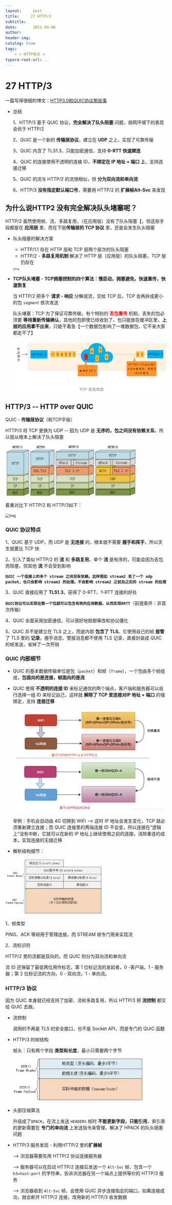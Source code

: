 ```yaml
---
layout:     post
title:     27 HTTP/3
subtitle:  
date:       2021-05-06
author:     
header-img: 
catalog: true
tags:
    - < HTTP相关 >
typora-root-url: ..
---
```


# 27 HTTP/3

一篇写得很细的博文：[HTTP3.0和QUIC协议那些事](https://blog.csdn.net/wolfGuiDao/article/details/108729560)

- 总结

    1、HTTP/3 基于 QUIC 协议，**完全解决了队头阻塞** 问题，弱网环境下的表现会优于 HTTP/2

    2、QUIC 是一个新的 **传输层协议**，建立在 **UDP** 之上，实现了可靠传输

    3、QUIC 内含了 TLS1.3，只能加密通信，支持 **0-RTT 快速建连**

    4、QUIC 的连接使用不透明的连接 ID，**不绑定在 IP 地址 + 端口 上**，支持连接迁移

    5、QUIC 的流与 HTTP/2 的流很相似，但 **分为双向流和单向流**

    6、HTTP/3 **没有指定默认端口号**，需要用 HTTP/2 的 **扩展帧Alt-Svc** 来发现

## 为什么说HTTP2 没有完全解决队头堵塞呢？
HTTP/2 虽然使用帧、流、多路复用，（在应用层）没有了队头阻塞【，但这些手段都是在 **应用层** 里，而在下层**传输层的 TCP 协议** 里，还是会发生队头阻塞

- 队头阻塞的解决方案

    - HTTP/1.1 存在 HTTP 层和 TCP 层两个层次的队头阻塞
    - HTTP/2 - **多路复用机制** 解决了 HTTP 层（应用层）的队头阻塞，TCP 层仍存在

    <img src="/../img/assets_2019/watermark,typeFuZ3poZW5naGVpdGk,shadow_10,text_aHR0cHM6Ly9ibG9nLmNzZG4ubmV0L3dvbGZHdWlEYW8=,size_16,color_FFFFFF,t_70#pic_center.png" alt="img" style="zoom:50%;" />

- **TCP队头堵塞** - **TCP拥塞控制的四个算法：慢启动，拥塞避免，快速重传，快速恢复**
  
  当 HTTP/2 把多个 **请求 - 响应** 分解成流，交给 TCP 后，TCP 会再拆成更小的包 `segment` 依次发送

  队头堵塞：TCP 为了保证可靠传输，有个特别的 **<span style="color:red">丢包重传</span>** 机制，丢失的包必须要 **等待重新传输确认**，其他的包即使已经收到了，也只能放在缓冲区里，**上层的应用拿不出来**，只能干着急【一个数据包影响了一堆数据包，它不来大家都走不了】
  
  <img src="/../img/assets_2019/image-20210506201914250.png" alt="image-20210506201914250" style="zoom:50%;" />

## HTTP/3  -- HTTP over QUIC

QUIC - **传输层协议**（和TCP平级）

HTTP/3 将 TCP 更换为 UDP -- 因为 UDP 是 **无序的，包之间没有依赖关系**，所以就从根本上解决了队头阻塞

<img src="/../img/assets_2019/image-20210506104646912.png" alt="image-20210506104646912" style="zoom:40%;" />

着重对比下 HTTP/2 和 HTTP/3如下：

<img src="/../img/assets_2019/watermark,type_ZmFuZ3poZW5naGVpdGk,shadow_10,text_aHR0cHM6Ly9ibG9nLmNzZG4ubmV0L3dvbGZHdWlEYW8=,size_16,color_FFFFFF,t_70#pic_center.png" alt="img" style="zoom:80%;" />

### QUIC 协议特点
1、QUIC 基于 UDP，而 UDP 是 **无连接** 的，根本就不需要 **握手和挥手**，所以天生就要比 TCP 快

2、引入了类似 HTTP/2 的 **流** 和 **多路复用**，单个 **流** 是有序的，可能会因为丢包而阻塞，但其他 **流** 不会受到影响

**`QUIC 一个连接上的多个 stream 之间没有依赖。这样假如 stream2 丢了一个 udp packet，也只会影响 stream2 的处理。不会影响 stream2 之前及之后的 stream 的处理`**

3、QUIC 直接应用了 **TLS1.3**，获得了 0-RTT、1-RTT 连接的好处

**`QUIC协议可以实现在第一个包就可以包含有效的应用数据，从而实现0RTT`**（前提条件：非首次传输）

4、QUIC 全面采用加密通信，可以很好地抵御窜改和协议僵化

5、QUIC 并不是建立在 TLS 之上，而是内部 **包含了 TLS**。它使用自己的帧 **接管** 了 TLS 里的 **记录**，握手消息、警报消息都不使用 TLS 记录，直接封装成 QUIC 的帧发送，省掉了一次开销

### QUIC 内部细节
- QUIC 的基本数据传输单位是包（`packet`）和帧（`frame`），一个包由多个帧组成，**包面向的是连接，帧面向的是流**

- QUIC 使用 **不透明的连接 ID** 来标记通信的两个端点，客户端和服务器可以自行选择一组 ID 来标记自己，这样就 **解除了 TCP 里连接对IP 地址 + 端口** 的强绑定，支持 **连接迁移**

    <img src="/../img/assets_2019/quic.png" alt="img" style="zoom:48%;" />

    举例：手机会自动由 4G 切换到 WiFi --> 这时 IP 地址会发生变化，TCP 就必须重新建立连接；而 QUIC 连接里的两端连接 ID 不会变，所以连接在“逻辑上”没有中断，它就可以在新的 IP 地址上继续使用之前的连接，消除重连的成本，实现连接的无缝迁移

-	解析结构细节：

<img src="/../img/assets_2019/image-20210506105008802.png" alt="image-20210506105008802" style="zoom:30%;" />

1、帧类型

PING、ACK 等帧用于管理连接，而 STREAM 帧专门用来实现流

2、流标识符

HTTP/2 里的流都是双向的，而 QUIC 则分为双向流和单向流

流 ID 还保留了最低两位用作标志，第 1 位标记流的发起者，0 -客户端，1 - 服务器；第 2 位标记流的方向，0 - 双向流，1 - 单向流。

### HTTP/3 协议
因为 QUIC 本身就已经支持了加密、流和多路复用，所以 HTTP/3 把 **流控制** 都交给 QUIC 去做。

- 流控制

    调用的不再是 TLS 的安全接口，也不是 Socket API，而是专门的 QUIC 函数

- HTTP/3 的帧结构

    帧头：只有两个字段 **类型和长度**，最小只需要两个字节

    <img src="/../img/assets_2019/image-20210506105134840.png" alt="image-20210506105134840" style="zoom:40%;" />

- 头部压缩算法

    升级成了`QPACK`，在流上发送 `HEADERS` 帧时 **不能更新字段，只能引用**，索引表的更新需要在 **专门的单向流** 上发送指令来管理，解决了 HPACK 的队头阻塞问题

- HTTP/3 服务发现 - 利用HTTP/2 里的**扩展帧** 

    --> 浏览器需要先用 HTTP/2 协议连接服务器

    --> 服务器可以在启动 HTTP/2 连接后发送一个 `Alt-Svc` 帧，包含一个 `h3=host:port` 的字符串，告诉浏览器在另一个端点上提供等价的 HTTP/3 服务

    --> 浏览器收到 `Alt-Svc` 帧，会使用 QUIC 异步连接指定的端口，如果连接成功，就会断开 HTTP/2 连接，改用新的 HTTP/3 收发数据
